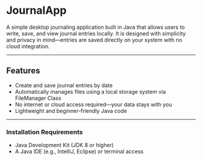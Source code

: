 # JournalApp

A simple desktop journaling application built in Java that allows users to write, save, and view journal entries locally. It is designed with simplicity and privacy in mind—entries are saved directly on your system with no cloud integration.

---

## Features

-  Create and save journal entries by date
-  Automatically manages files using a local storage system via FileManager Class
-  No internet or cloud access required—your data stays with you
-  Lightweight and beginner-friendly Java code

---

### Installation Requirements

- Java Development Kit (JDK 8 or higher)
- A Java IDE (e.g., IntelliJ, Eclipse) or terminal access
